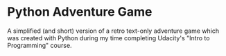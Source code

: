 # Python Adventure Game

A simplified (and short) version of a retro text-only adventure game which was
created with Python during my time completing Udacity's "Intro to Programming"
course.
